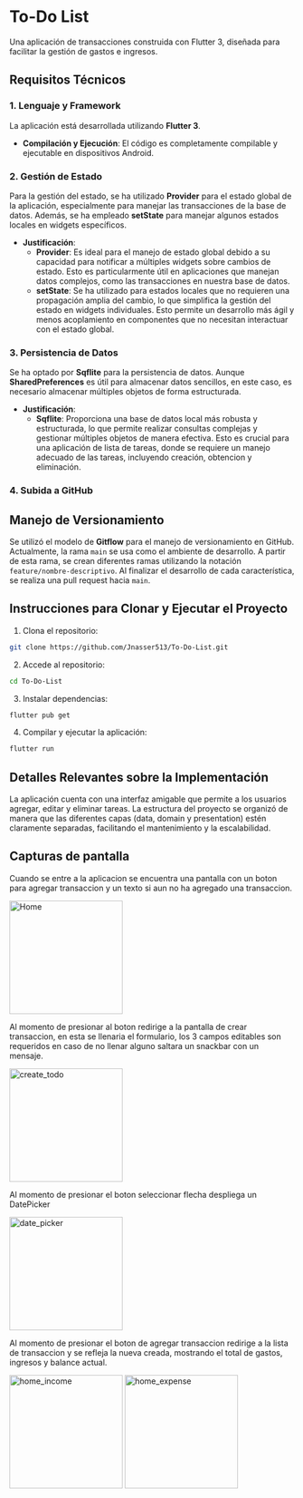 # To-Do List

Una aplicación de transacciones construida con Flutter 3, diseñada para facilitar la gestión de gastos e ingresos.

## Requisitos Técnicos

### 1. Lenguaje y Framework
La aplicación está desarrollada utilizando **Flutter 3**. 
- **Compilación y Ejecución**: El código es completamente compilable y ejecutable en dispositivos Android.

### 2. Gestión de Estado
Para la gestión del estado, se ha utilizado **Provider** para el estado global de la aplicación, especialmente para manejar las transacciones de la base de datos. Además, se ha empleado **setState** para manejar algunos estados locales en widgets específicos.

- **Justificación**:
  - **Provider**: Es ideal para el manejo de estado global debido a su capacidad para notificar a múltiples widgets sobre cambios de estado. Esto es particularmente útil en aplicaciones que manejan datos complejos, como las transacciones en nuestra base de datos.
  - **setState**: Se ha utilizado para estados locales que no requieren una propagación amplia del cambio, lo que simplifica la gestión del estado en widgets individuales. Esto permite un desarrollo más ágil y menos acoplamiento en componentes que no necesitan interactuar con el estado global.

### 3. Persistencia de Datos
Se ha optado por **Sqflite** para la persistencia de datos. Aunque **SharedPreferences** es útil para almacenar datos sencillos, en este caso, es necesario almacenar múltiples objetos de forma estructurada.

- **Justificación**:
  - **Sqflite**: Proporciona una base de datos local más robusta y estructurada, lo que permite realizar consultas complejas y gestionar múltiples objetos de manera efectiva. Esto es crucial para una aplicación de lista de tareas, donde se requiere un manejo adecuado de las tareas, incluyendo creación, obtencion y eliminación.

### 4. Subida a GitHub

## Manejo de Versionamiento
Se utilizó el modelo de **Gitflow** para el manejo de versionamiento en GitHub. Actualmente, la rama `main` se usa como el ambiente de desarrollo. A partir de esta rama, se crean diferentes ramas utilizando la notación `feature/nombre-descriptivo`. Al finalizar el desarrollo de cada característica, se realiza una pull request hacia `main`.

## Instrucciones para Clonar y Ejecutar el Proyecto

1. Clona el repositorio:
 ```bash
 git clone https://github.com/Jnasser513/To-Do-List.git
 ```

2. Accede al repositorio:
  ```bash
  cd To-Do-List
  ```

3. Instalar dependencias:
  ```bash
  flutter pub get
  ```

4. Compilar y ejecutar la aplicación:
  ```bash
  flutter run
  ```


## Detalles Relevantes sobre la Implementación

La aplicación cuenta con una interfaz amigable que permite a los usuarios agregar, editar y eliminar tareas.
La estructura del proyecto se organizó de manera que las diferentes capas (data, domain y presentation) estén claramente separadas, facilitando el mantenimiento y la escalabilidad.


## Capturas de pantalla

Cuando se entre a la aplicacion se encuentra una pantalla con un boton para agregar transaccion y un texto si aun no ha agregado una transaccion.

<img src="https://github.com/user-attachments/assets/be3f28fb-8ef9-47cf-aaf1-a3179807155b" alt="Home" width="200" />



Al momento de presionar al boton redirige a la pantalla de crear transaccion, en esta se llenaria el formulario, los 3 campos editables son requeridos en caso de no llenar alguno saltara un snackbar con un mensaje.

<img src="https://github.com/user-attachments/assets/18723a46-2d8d-4867-997e-0895c7ba67e5" alt="create_todo" width="200" />



Al momento de presionar el boton seleccionar flecha despliega un DatePicker

<img src="https://github.com/user-attachments/assets/b24fbd80-62ef-43c6-934a-8b8ec3ebb4ea" alt="date_picker" width="200" />



Al momento de presionar el boton de agregar transaccion redirige a la lista de transaccion y se refleja la nueva creada, mostrando el total de gastos, ingresos y balance actual.

<img src="https://github.com/user-attachments/assets/8dde3d50-eb6d-4dae-bf57-cf6b840be9e8" alt="home_income" width="200" />
<img src="https://github.com/user-attachments/assets/b48192aa-629a-467b-8f0b-66a54d593b93" alt="home_expense" width="200" />
